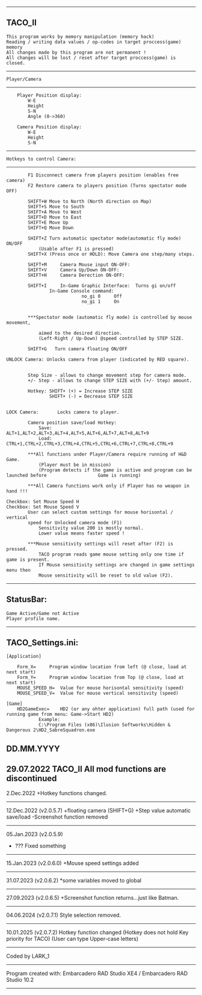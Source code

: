 ----------------------------------------------------------------------------------------
TACO_II
----------------------------------------------------------------------------------------

	This program works by memory manipulation (memory hack)
	Reading / writing data values / op-codes in target proccess(game) memory
	All changes made by this program are not permanent !
	All changes will be lost / reset after target proccess(game) is closed.

----------------------------------------------------------------------------------------
	Player/Camera
----------------------------------------------------------------------------------------

		Player Position display:
			W-E
			Height
			S-N
			Angle (0->360)

		Camera Position display:
			W-E
			Height
			S-N

----------------------------------------------------------------------------------------
	Hotkeys to control Camera:
----------------------------------------------------------------------------------------
			F1 Disconnect camera from players position (enables free camera)
			F2 Restore camera to players position (Turns spectator mode OFF)
				
			SHIFT+W Move to North (North direction on Map)	
			SHIFT+S Move to South
			SHIFT+A Move to West	
			SHIFT+D Move to East
			SHIFT+E Move Up
			SHIFT+Q Move Down

			SHIFT+Z Turn automatic spectator mode(automatic fly mode) ON/OFF 
				(Usable after F1 is pressed)
			SHIFT+X (Press once or HOLD): Move Camera one step/many steps.

			SHIFT+M		Camera Mouse input ON-OFF:	
			SHIFT+V		Camera Up/Down ON-OFF:		
			SHIFT+H		Camera Derection ON-OFF:	

			SHIFT+I 	In-Game Graphic Interface:  Turns gi on/off     
					In-Game Console command: 
								no_gi 0		Off
								no_gi 1		On

				
			***Spectator mode (automatic fly mode) is controlled by mouse movement, 
			
				aimed to the desired direction.
				(Left-Right / Up-Down) @speed controlled by STEP SIZE.

			SHIFT+G   Turn camera floating ON/OFF

	UNLOCK Camera: Unlocks camera from player (indicated by RED square).


			Step Size - allows to change movement step for camera mode.
			+/- Step - allows to change STEP SIZE with (+/- Step) amount.

			Hotkey: SHIFT+ (+) = Increase STEP SIZE
					SHIFT+ (-) = Decrease STEP SIZE


	LOCK Camera:	   Locks camera to player.
			
			Camera position save/load Hotkey:
				Save: ALT+1,ALT+2,ALT+3,ALT+4,ALT+5,ALT+6,ALT+7,ALT+8,ALT+9
				Load: CTRL+1,CTRL+2,CTRL+3,CTRL+4,CTRL+5,CTRL+6,CTRL+7,CTRL+8,CTRL+9

			***All functions under Player/Camera require running of H&D Game.
				(Player must be in mission) 
				(Program detects if the game is active and program can be launched before 					Game is running)
			
			***All Camera functions work only if Player has no weapon in hand !!!
	
	Checkbox: Set Mouse Speed H
	Checkbox: Set Mouse Speed V
			User can select custom settings for mouse horisontal / vertical 
			speed for Unlocked camera mode (F1)
				Sensitivity value 200 is mostly normal.
				Lower value means faster speed !

			***Mouse sensitivity settings will reset after (F2) is pressed.
				TACO program reads game mouse setting only one time if game is present.
				If Mouse sensitivity settings are changed in game settings menu	then
				Mouse sensitivity will be reset to old value (F2).


----------------------------------------------------------------------------------------
StatusBar:
---------------------------------------------------------------------------------------- 	
	Game Active/Game not Active
	Player profile name.



----------------------------------------------------------------------------------------
TACO_Settings.ini:
----------------------------------------------------------------------------------------
	[Application]

		Form_X=		Program window location from left (@ close, load at next start)
		Form_Y=		Program window location from Top (@ close, load at next start)
		MOUSE_SPEED_H=  Value for mouse horisontal sensitivity (speed)
		MOUSE_SPEED_V=  Value for mouse vertical sensitivity (speed)

	[Game]
		HD2GameExec=    HD2 (or any ohter application) full path (used for running game from menu: Game->Start HD2)
				Example: 
				C:\Program Files (x86)\Ilusion Softworks\Hidden & Dangerous 2\HD2_SabreSquadron.exe







DD.MM.YYYY
----------------------------------------------------------------------------------------
29.07.2022    TACO_II
	All mod functions are discontinued
----------------------------------------------------------------------------------------
2.Dec.2022
+Hotkey functions changed.

----------------------------------------------------------------------------------------
12.Dec.2022 (v2.0.5.7)
+floating camera (SHIFT+G)
+Step value automatic save/load
-Screenshot function removed

----------------------------------------------------------------------------------------
05.Jan.2023 (v2.0.5.9)
+ ??? Fixed something

----------------------------------------------------------------------------------------
15.Jan.2023 (v2.0.6.0)
+Mouse speed settings added

----------------------------------------------------------------------------------------
31.07.2023 (v2.0.6.2)
*some variables moved to global

----------------------------------------------------------------------------------------
27.09.2023 (v2.0.6.5)
+Screenshot function returns...just like Batman.

----------------------------------------------------------------------------------------
04.06.2024 (v2.0.7.1)
Style selection removed.

----------------------------------------------------------------------------------------
10.01.2025 (v2.0.7.2)
Hotkey function changed
	(Hotkey does not hold Key priority for TACO)
	(User can type Upper-case letters)












----------------------------------------------------------------------------------------
Coded by LARK_1

----------------------------------------------------------------------------------------
Program created with: Embarcadero RAD Studio XE4 / Embarcadero RAD Studio 10.2

----------------------------------------------------------------------------------------
